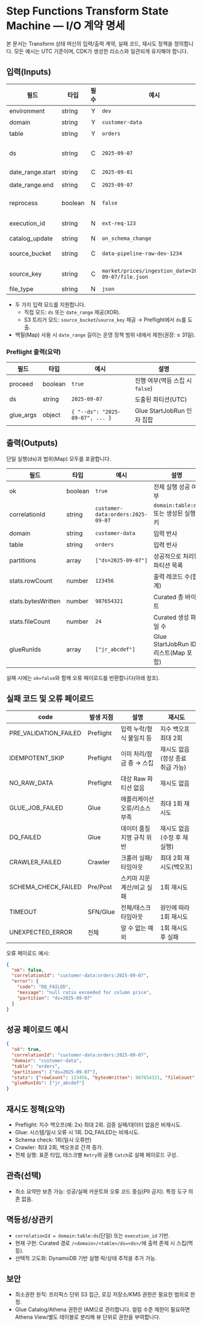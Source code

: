 # Step Functions Transform State Machine — I/O 계약 명세

본 문서는 Transform 상태 머신의 입력/출력 계약, 실패 코드, 재시도 정책을 정의합니다. 모든 예시는 UTC 기준이며, CDK가 생성한 리소스와 일관되게 유지해야 합니다.

## 입력(Inputs)

| 필드 | 타입 | 필수 | 예시 | 제약/설명 |
|---|---|:---:|---|---|
| environment | string | Y | `dev` | `dev\|stg\|prod` 중 하나 |
| domain | string | Y | `customer-data` | 도메인 식별자 |
| table | string | Y | `orders` | 데이터셋/테이블 이름 |
| ds | string | C | `2025-09-07` | `YYYY-MM-DD` (UTC). `date_range`와 상호 배타(XOR) |
| date_range.start | string | C | `2025-09-01` | `YYYY-MM-DD` (UTC) |
| date_range.end | string | C | `2025-09-07` | `YYYY-MM-DD` (UTC), `start ≤ end` |
| reprocess | boolean | N | `false` | 기본 `false`. 재처리 시 멱등 락 무시하고 진행 |
| execution_id | string | N | `ext-req-123` | 상관키. 미제공 시 상태 머신이 생성 |
| catalog_update | string | N | `on_schema_change` | `on_schema_change|never|force`. 기본은 스키마 변경 감지 시에만 크롤러 실행 |
| source_bucket | string | C | `data-pipeline-raw-dev-1234` | S3 트리거 모드일 때 필수 |
| source_key | string | C | `market/prices/ingestion_date=2025-09-07/file.json` | S3 트리거 모드일 때 필수 |
| file_type | string | N | `json` | `json|csv|parquet`. S3 트리거 모드에서 권장 |

- 두 가지 입력 모드를 지원합니다.
  - 직접 모드: `ds` 또는 `date_range` 제공(XOR).
  - S3 트리거 모드: `source_bucket`/`source_key` 제공 → Preflight에서 `ds`를 도출.
- 백필(Map) 사용 시 `date_range` 길이는 운영 정책 범위 내에서 제한(권장: ≤ 31일).

### Preflight 출력(요약)

| 필드 | 타입 | 예시 | 설명 |
|---|---|---|---|
| proceed | boolean | `true` | 진행 여부(멱등 스킵 시 `false`) |
| ds | string | `2025-09-07` | 도출된 파티션(UTC) |
| glue_args | object | `{ "--ds": "2025-09-07", ... }` | Glue StartJobRun 인자 집합 |

## 출력(Outputs)

단일 실행(ds)과 범위(Map) 모두를 포괄합니다.

| 필드 | 타입 | 예시 | 설명 |
|---|---|---|---|
| ok | boolean | `true` | 전체 실행 성공 여부 |
| correlationId | string | `customer-data:orders:2025-09-07` | `domain:table:ds` 또는 생성된 실행 키 |
| domain | string | `customer-data` | 입력 반사 |
| table | string | `orders` | 입력 반사 |
| partitions | array<string> | `["ds=2025-09-07"]` | 성공적으로 처리된 파티션 목록 |
| stats.rowCount | number | `123456` | 출력 레코드 수(합계) |
| stats.bytesWritten | number | `987654321` | Curated 총 바이트 |
| stats.fileCount | number | `24` | Curated 생성 파일 수 |
| glueRunIds | array<string> | `["jr_abcdef"]` | Glue StartJobRun ID 리스트(Map 포함) |

실패 시에는 `ok=false`와 함께 오류 페이로드를 반환합니다(아래 참조).

## 실패 코드 및 오류 페이로드

| code | 발생 지점 | 설명 | 재시도 |
|---|---|---|---|
| PRE_VALIDATION_FAILED | Preflight | 입력 누락/형식 불일치 등 | 지수 백오프 최대 2회 |
| IDEMPOTENT_SKIP | Preflight | 이미 처리/잠금 중 → 스킵 | 재시도 없음(정상 종료 취급 가능) |
| NO_RAW_DATA | Preflight | 대상 Raw 파티션 없음 | 재시도 없음 |
| GLUE_JOB_FAILED | Glue | 애플리케이션 오류/리소스 부족 | 최대 1회 재시도 |
| DQ_FAILED | Glue | 데이터 품질 치명 규칙 위반 | 재시도 없음(수정 후 재실행) |
| CRAWLER_FAILED | Crawler | 크롤러 실패/타임아웃 | 최대 2회 재시도(백오프) |
| SCHEMA_CHECK_FAILED | Pre/Post | 스키마 지문 계산/비교 실패 | 1회 재시도 |
| TIMEOUT | SFN/Glue | 전체/태스크 타임아웃 | 원인에 따라 1회 재시도 |
| UNEXPECTED_ERROR | 전체 | 알 수 없는 예외 | 1회 재시도 후 실패 |

오류 페이로드 예시:

```json
{
  "ok": false,
  "correlationId": "customer-data:orders:2025-09-07",
  "error": {
    "code": "DQ_FAILED",
    "message": "null ratio exceeded for column price",
    "partition": "ds=2025-09-07"
  }
}
```

## 성공 페이로드 예시

```json
{
  "ok": true,
  "correlationId": "customer-data:orders:2025-09-07",
  "domain": "customer-data",
  "table": "orders",
  "partitions": ["ds=2025-09-07"],
  "stats": {"rowCount": 123456, "bytesWritten": 987654321, "fileCount": 24},
  "glueRunIds": ["jr_abcdef"]
}
```

## 재시도 정책(요약)

- Preflight: 지수 백오프(예: 2x) 최대 2회. 검증 실패/데이터 없음은 비재시도.
- Glue: 시스템/일시 오류 시 1회. DQ_FAILED는 비재시도.
- Schema check: 1회(일시 오류만)
- Crawler: 최대 2회, 백오프로 간격 증가.
- 전체 실행: 표준 타입, 태스크별 `Retry`와 공통 `Catch`로 실패 페이로드 구성.

## 관측(선택)

- 최소 요약만 보존 가능: 성공/실패 카운트와 오류 코드 중심(PII 금지). 특정 도구 의존 없음.

## 멱등성/상관키

- `correlationId = domain:table:ds`(단일) 또는 `execution_id` 기반.
- 현재 구현: Curated 경로 `/<domain>/<table>/ds=<ds>/`에 출력 존재 시 스킵(멱등).
- 선택적 고도화: DynamoDB 기반 실행 락/상태 추적을 추가 가능.

## 보안

- 최소권한 원칙: 프리픽스 단위 S3 접근, 로깅 저장소/KMS 권한은 필요한 범위로 한정.
- Glue Catalog/Athena 권한은 IAM으로 관리합니다. 컬럼 수준 제한이 필요하면 Athena View/별도 테이블로 분리해 뷰 단위로 권한을 부여합니다.
